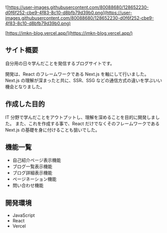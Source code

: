 ![https://user-images.githubusercontent.com/80088680/128652230-d0f6f252-cbe9-4f83-8c10-d8bfb79d39b0.png](https://user-images.githubusercontent.com/80088680/128652230-d0f6f252-cbe9-4f83-8c10-d8bfb79d39b0.png)

[https://imkn-blog.vercel.app/](https://imkn-blog.vercel.app/)

## サイト概要

自分用の日々学んだことを発信するブログサイトです。

開発は、React のフレームワークである Next.js を軸にして行いました。
Next.js の理解が深まったと共に、SSR、SSG などの通信方式の違いを学ぶいい機会となりました。

## 作成した目的

IT 分野で学んだことをアウトプットし、理解を深めることを目的に開発しました。
また、これを作成する事で、React だけでなくそのフレームワークである Next.js の基礎を身に付けることも狙いでした。

## 機能一覧

- 自己紹介ページ表示機能
- ブログ一覧表示機能
- ブログ詳細表示機能
- ページネーション機能
- 問い合わせ機能

## 開発環境

- JavaScript
- React
- Vercel
